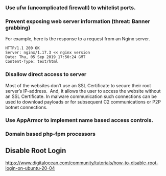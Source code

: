 ### Use ufw (uncomplicated firewall) to whitelist ports.

### Prevent exposing web server information (threat: Banner grabbing)

For example, here is the response to a request from an Nginx  server.

```
HTTP/1.1 200 OK
Server: nginx/1.17.3 << nginx version
Date: Thu, 05 Sep 2019 17:50:24 GMT
Content-Type: text/html
```

### Disallow direct access to server

Most of the websites don’t use an SSL Certificate to secure their root server’s IP-address.  And, it allows the user to access the website without an SSL Certificate. In malware communication such connections can be used to download payloads or for subsequent C2 communications or P2P botnet connections.

### Use AppArmor to implement name based access controls.

### Domain based php-fpm processors

## Disable Root Login

https://www.digitalocean.com/community/tutorials/how-to-disable-root-login-on-ubuntu-20-04